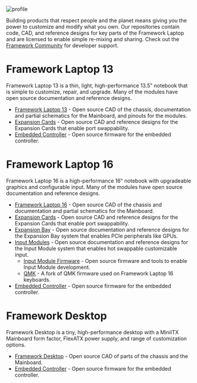 ![profile](https://github.com/FrameworkComputer/.github/assets/28994301/e3a55016-a75b-4388-af53-2db0d46fec14)

Building products that respect people and the planet means giving you the power to customize and modify what you own.
Our repositories contain code, CAD, and reference designs for key parts of the Framework Laptop and are licensed to enable simple re-mixing and sharing.
Check out the [Framework Community](https://community.frame.work/c/developer-program/85) for developer support.

# Framework Laptop 13
Framework Laptop 13 is a thin, light, high-performance 13.5" notebook that is simple to customize, repair, and upgrade.  Many of the modules have open source documentation and reference designs.

 * [Framework Laptop 13](https://github.com/FrameworkComputer/Framework-Laptop-13) - Open source CAD of the chassis, documentation and partial schematics for the Mainboard, and pinouts for the modules.
 * [Expansion Cards](https://github.com/FrameworkComputer/ExpansionCards) - Open source CAD and reference designs for the Expansion Cards that enable port swappability.
 * [Embedded Controller](https://github.com/FrameworkComputer/EmbeddedController) - Open source firmware for the embedded controller.

# Framework Laptop 16
Framework Laptop 16 is a high-performance 16" notebook with upgradeable graphics and configurable input.  Many of the modules have open source documentation and reference designs.

 * [Framework Laptop 16](https://github.com/FrameworkComputer/Framework-Laptop-16) - Open source CAD of the chassis and documentation and partial schematics for the Mainboard.
 * [Expansion Cards](https://github.com/FrameworkComputer/ExpansionCards) - Open source CAD and reference designs for the Expansion Cards that enable port swappability.
 * [Expansion Bay](https://github.com/FrameworkComputer/expansionbay) - Open source documentation and reference designs for the Expansion Bay system that enables PCIe peripherals like GPUs.
 * [Input Modules](https://github.com/FrameworkComputer/inputmodules) - Open source documentation and reference designs for the Input Module system that enables hot swappable customizable input.
   * [Input Module Firmware](https://github.com/FrameworkComputer/inputmodule-rs) - Open source firmware and tools to enable Input Module development.
   * [QMK](https://github.com/FrameworkComputer/qmk_firmware) - A fork of QMK firmware used on Framework Laptop 16 keyboards.
 * [Embedded Controller](https://github.com/FrameworkComputer/EmbeddedController) - Open source firmware for the embedded controller.

# Framework Desktop
Framework Desktop is a tiny, high-performance desktop with a MiniITX Mainboard form factor, FlexATX power supply, and range of customization options.

 * [Framework Desktop](https://github.com/FrameworkComputer/Framework-Desktop) - Open source CAD of parts of the chassis and the Mainboard.
 * [Embedded Controller](https://github.com/FrameworkComputer/EmbeddedController) - Open source firmware for the embedded controller.
